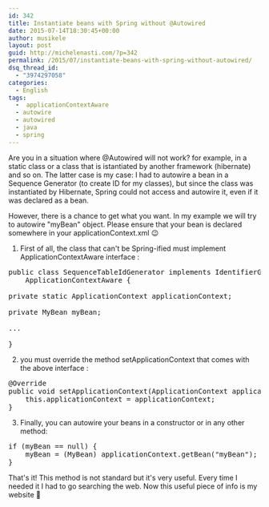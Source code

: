 ```yaml
---
id: 342
title: Instantiate beans with Spring without @Autowired
date: 2015-07-14T18:30:45+00:00
author: musikele
layout: post
guid: http://michelenasti.com/?p=342
permalink: /2015/07/instantiate-beans-with-spring-without-autowired/
dsq_thread_id:
  - "3974297058"
categories:
  - English
tags:
  -  applicationContextAware
  - autowire
  - autowired
  - java
  - spring
---
```

Are you in a situation where @Autowired will not work? for example, in a static class or a class that is istantiated by another framework (hibernate) and so on. The latter case is my case: I had to autowire a bean in a Sequence Generator (to create ID for my classes), but since the class was instantiated by Hibernate, Spring could not access and autowire it, even if it was declared as a bean.

However, there is a chance to get what you want. In my example we will try to autowire "myBean" object. Please ensure that your bean is declared somewhere in your applicationContext.xml 😉

1. First of all, the class that can't be Spring-ified must implement ApplicationContextAware interface :

<pre class="lang:java mark:2,4 decode:true">public class SequenceTableIdGenerator implements IdentifierGenerator, 
    ApplicationContextAware { 

private static ApplicationContext applicationContext;

private MyBean myBean; 

...

}</pre>

2. you must override the method setApplicationContext that comes with the above interface :

<pre class="lang:java decode:true">@Override
public void setApplicationContext(ApplicationContext applicationContext) throws BeansException {
    this.applicationContext = applicationContext;
}</pre>

3. Finally, you can autowire your beans in a constructor or in any other method:

<pre class="lang:java mark:2 decode:true">if (myBean == null) {
    myBean = (MyBean) applicationContext.getBean("myBean");
}</pre>

That's it! This method is not standard but it's very useful. Every time I needed it I had to go searching the web. Now this useful piece of info is my website 🙂